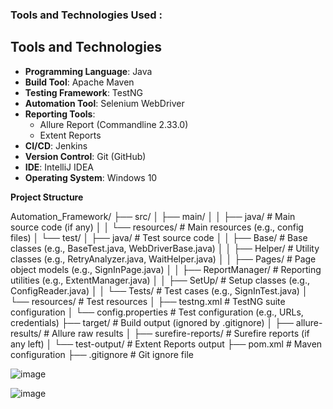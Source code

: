 ### Tools and Technologies Used :
## Tools and Technologies

- **Programming Language**: Java
- **Build Tool**: Apache Maven
- **Testing Framework**: TestNG
- **Automation Tool**: Selenium WebDriver
- **Reporting Tools**:
  - Allure Report (Commandline 2.33.0)
  - Extent Reports
- **CI/CD**: Jenkins
- **Version Control**: Git (GitHub)
- **IDE**: IntelliJ IDEA
- **Operating System**: Windows 10

**Project Structure**

Automation_Framework/
├── src/
│   ├── main/
│   │   ├── java/                    # Main source code (if any)
│   │   └── resources/               # Main resources (e.g., config files)
│   └── test/
│       ├── java/                    # Test source code
│       │   ├── Base/                # Base classes (e.g., BaseTest.java, WebDriverBase.java)
│       │   ├── Helper/              # Utility classes (e.g., RetryAnalyzer.java, WaitHelper.java)
│       │   ├── Pages/               # Page object models (e.g., SignInPage.java)
│       │   ├── ReportManager/       # Reporting utilities (e.g., ExtentManager.java)
│       │   ├── SetUp/               # Setup classes (e.g., ConfigReader.java)
│       │   └── Tests/               # Test cases (e.g., SignInTest.java)
│       └── resources/               # Test resources
│           ├── testng.xml           # TestNG suite configuration
│           └── config.properties    # Test configuration (e.g., URLs, credentials)
├── target/                          # Build output (ignored by .gitignore)
│   ├── allure-results/              # Allure raw results
│   ├── surefire-reports/            # Surefire reports (if any left)
│   └── test-output/                 # Extent Reports output
├── pom.xml                          # Maven configuration
├── .gitignore                       # Git ignore file


![image](https://github.com/user-attachments/assets/caca3529-15df-464c-9996-3475f4759763)


![image](https://github.com/user-attachments/assets/1c96f50e-af4f-48e5-a04d-2905e1431249)

